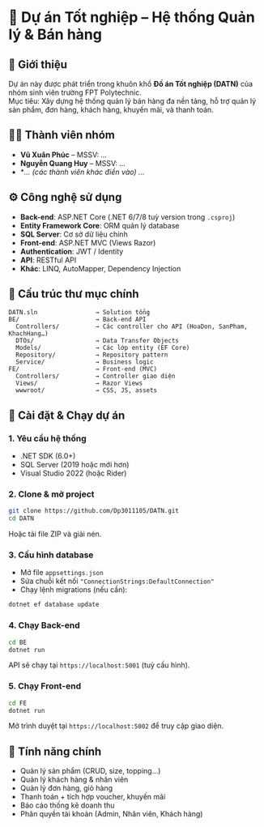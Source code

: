 # 📘 Dự án Tốt nghiệp – Hệ thống Quản lý & Bán hàng

## 📝 Giới thiệu
Dự án này được phát triển trong khuôn khổ **Đồ án Tốt nghiệp (DATN)** của nhóm sinh viên trường FPT Polytechnic.  
Mục tiêu: Xây dựng hệ thống quản lý bán hàng đa nền tảng, hỗ trợ quản lý sản phẩm, đơn hàng, khách hàng, khuyến mãi, và thanh toán.

## 👨‍💻 Thành viên nhóm
- **Vũ Xuân Phúc** – MSSV: *…*
- **Nguyễn Quang Huy** – MSSV: *…*
- **… (các thành viên khác điền vào) …*

## ⚙️ Công nghệ sử dụng
- **Back-end**: ASP.NET Core (.NET 6/7/8 tuỳ version trong `.csproj`)
- **Entity Framework Core**: ORM quản lý database
- **SQL Server**: Cơ sở dữ liệu chính
- **Front-end**: ASP.NET MVC (Views Razor)
- **Authentication**: JWT / Identity
- **API**: RESTful API
- **Khác**: LINQ, AutoMapper, Dependency Injection

## 📂 Cấu trúc thư mục chính
```
DATN.sln                → Solution tổng
BE/                     → Back-end API
  Controllers/          → Các controller cho API (HoaDon, SanPham, KhachHang…)
  DTOs/                 → Data Transfer Objects
  Models/               → Các lớp entity (EF Core)
  Repository/           → Repository pattern
  Service/              → Business logic
FE/                     → Front-end (MVC)
  Controllers/          → Controller giao diện
  Views/                → Razor Views
  wwwroot/              → CSS, JS, assets
```

## 🚀 Cài đặt & Chạy dự án

### 1. Yêu cầu hệ thống
- .NET SDK (6.0+)
- SQL Server (2019 hoặc mới hơn)
- Visual Studio 2022 (hoặc Rider)

### 2. Clone & mở project
```bash
git clone https://github.com/Dp3011105/DATN.git
cd DATN
```
Hoặc tải file ZIP và giải nén.

### 3. Cấu hình database
- Mở file `appsettings.json`
- Sửa chuỗi kết nối `"ConnectionStrings:DefaultConnection"`
- Chạy lệnh migrations (nếu cần):
```bash
dotnet ef database update
```

### 4. Chạy Back-end
```bash
cd BE
dotnet run
```
API sẽ chạy tại `https://localhost:5001` (tuỳ cấu hình).

### 5. Chạy Front-end
```bash
cd FE
dotnet run
```
Mở trình duyệt tại `https://localhost:5002` để truy cập giao diện.

## 🧪 Tính năng chính
- Quản lý sản phẩm (CRUD, size, topping…)
- Quản lý khách hàng & nhân viên
- Quản lý đơn hàng, giỏ hàng
- Thanh toán + tích hợp voucher, khuyến mãi
- Báo cáo thống kê doanh thu
- Phân quyền tài khoản (Admin, Nhân viên, Khách hàng)




